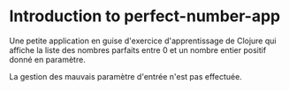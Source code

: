 # Introduction to perfect-number-app

Une petite application en guise d'exercice d'apprentissage de Clojure qui
affiche la liste des nombres parfaits entre 0 et un nombre entier positif donné
en paramètre.

La gestion des mauvais paramètre d'entrée n'est pas effectuée.

